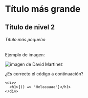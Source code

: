 # Título más grande
## Título de nivel 2
###### Título más pequeño

Ejemplo de imagen:

![imagen de David Martinez](https://somoskudasai.com/wp-content/uploads/2023/03/portada_cyberpunk-edgerunners-12.jpg)

¿Es correcto el código a continuación?

```
<div>
  <h1>{() => "Holaaaaaa"}</h1>
</div>
```
